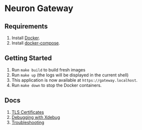 # Neuron Gateway

## Requirements
1. Install [Docker](https://docker.com/).
2. Install [docker-compose](https://docs.docker.com/compose/install/).

## Getting Started
1. Run `make build` to build fresh images
2. Run `make up` (the logs will be displayed in the current shell)
3. This application is now available at `https://gateway.localhost`.
4. Run `make down` to stop the Docker containers.

## Docs
1. [TLS Certificates](docs/tls.md)
2. [Debugging with Xdebug](docs/xdebug.md)
3. [Troubleshooting](docs/troubleshooting.md)
